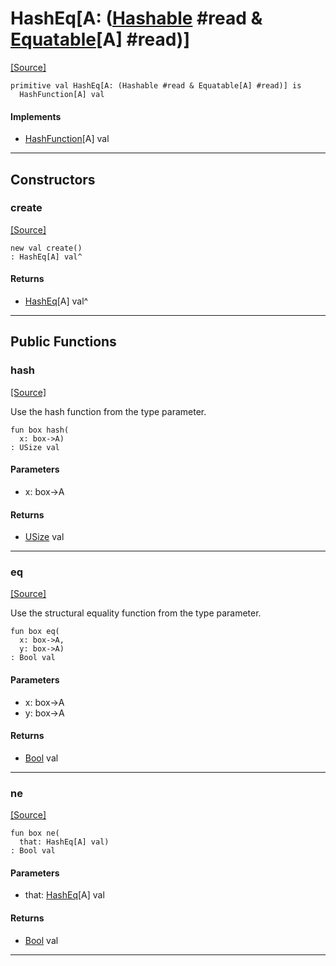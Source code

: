 # HashEq\[A: ([Hashable](collections-Hashable.md) #read & [Equatable](builtin-Equatable.md)\[A\] #read)\]
<span class="source-link">[[Source]](src/collections/hashable.md#L57)</span>
```pony
primitive val HashEq[A: (Hashable #read & Equatable[A] #read)] is
  HashFunction[A] val
```

#### Implements

* [HashFunction](collections-HashFunction.md)\[A\] val

---

## Constructors

### create
<span class="source-link">[[Source]](src/collections/hashable.md#L57)</span>


```pony
new val create()
: HashEq[A] val^
```

#### Returns

* [HashEq](collections-HashEq.md)\[A\] val^

---

## Public Functions

### hash
<span class="source-link">[[Source]](src/collections/hashable.md#L58)</span>


Use the hash function from the type parameter.


```pony
fun box hash(
  x: box->A)
: USize val
```
#### Parameters

*   x: box->A

#### Returns

* [USize](builtin-USize.md) val

---

### eq
<span class="source-link">[[Source]](src/collections/hashable.md#L64)</span>


Use the structural equality function from the type parameter.


```pony
fun box eq(
  x: box->A,
  y: box->A)
: Bool val
```
#### Parameters

*   x: box->A
*   y: box->A

#### Returns

* [Bool](builtin-Bool.md) val

---

### ne
<span class="source-link">[[Source]](src/collections/hashable.md#L58)</span>


```pony
fun box ne(
  that: HashEq[A] val)
: Bool val
```
#### Parameters

*   that: [HashEq](collections-HashEq.md)\[A\] val

#### Returns

* [Bool](builtin-Bool.md) val

---

